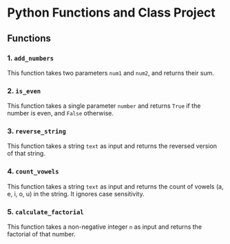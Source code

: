 # Python Functions and Class Project

## Functions

### 1. `add_numbers`
This function takes two parameters `num1` and `num2`, and returns their sum.

### 2. `is_even`
This function takes a single parameter `number` and returns `True` if the number is even, and `False` otherwise.

### 3. `reverse_string`
This function takes a string `text` as input and returns the reversed version of that string.

### 4. `count_vowels`
This function takes a string `text` as input and returns the count of vowels (a, e, i, o, u) in the string. It ignores case sensitivity.

### 5. `calculate_factorial`
This function takes a non-negative integer `n` as input and returns the factorial of that number.

